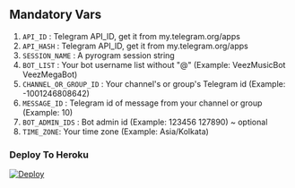 ## Mandatory Vars
1. `API_ID` : Telegram API_ID, get it from my.telegram.org/apps
2. `API_HASH` : Telegram API_ID, get it from my.telegram.org/apps
3. `SESSION_NAME` : A pyrogram session string
4. `BOT_LIST` : Your bot username list without "@" (Example: VeezMusicBot VeezMegaBot)
5. `CHANNEL_OR_GROUP_ID` : Your channel's or group's Telegram id (Example: -1001246808642)
6. `MESSAGE_ID` : Telegram id of message from your channel or group (Example: 10)
7. `BOT_ADMIN_IDS` : Bot admin id (Example: 123456 127890) ~ optional
8. `TIME_ZONE`: Your time zone (Example: Asia/Kolkata)

### Deploy To Heroku

[![Deploy](https://www.herokucdn.com/deploy/button.svg)](https://heroku.com/deploy?template=https://github.com/levina-lab/status-checker)
